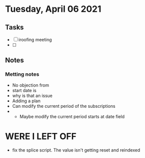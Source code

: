 # Tuesday, April 06 2021

## Tasks
- [ ] iroofing meeting
- [ ]
## Notes
### Metting notes
* No objection from
* start date is
* why is that an issue
* Adding a plan
* Can modify the current period of the subscriptions
* * Maybe modify the current period starts at date field

# WERE I LEFT OFF
* fix the splice script. The value isn't getting reset and reindexed